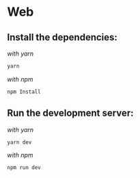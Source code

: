 # Web

## Install the dependencies:
_with yarn_
```bash
yarn
```
_with npm_
```bash
npm Install
```

## Run the development server:
_with yarn_
```
yarn dev
```
_with npm_
```
npm run dev
```
